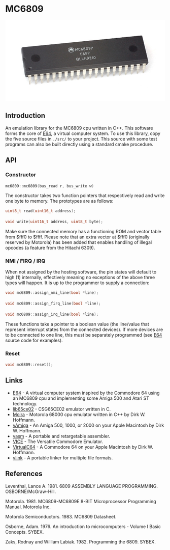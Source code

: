 # MC6809

![MC6809](./docs/MC6809P.jpg)

## Introduction

An emulation library for the MC6809 cpu written in C++. This software forms the core of [E64](https://github.com/elmerucr/E64), a virtual computer system. To use this library, copy the five source files in ```./src/``` to your project. This source with some test programs can also be built directly using a standard cmake procedure.

## API

### Constructor

```cpp
mc6809::mc6809(bus_read r, bus_write w)
```

The constructor takes two function pointers that respectively read and write one byte to memory. The prototypes are as follows:

```cpp
uint8_t read(uint16_t address);

void write(uint16_t address, uint8_t byte);
```

Make sure the connected memory has a functioning ROM and vector table from $fff0 to $ffff. Please note that an extra vector at $fff0 (originally reserved by Motorola) has been added that enables handling of illegal opcodes (a feature from the Hitachi 6309).

### NMI / FIRQ / IRQ

When not assigned by the hosting software, the pin states will default to high (1) internally, effectively meaning no exceptions of the above three types will happen. It is up to the programmer to supply a connection:

```cpp
void mc6809::assign_nmi_line(bool *line);

void mc6809::assign_firq_line(bool *line);

void mc6809::assign_irq_line(bool *line);
```

These functions take a pointer to a boolean value (the line/value that represent interrupt states from the connected devices). If more devices are to be connected to one line, this must be separately programmed (see [E64](https://github.com/elmerucr/E64) source code for examples).

### Reset

```cpp
void mc6809::reset();
```

## Links

* [E64](https://github.com/elmerucr/E64) - A virtual computer system inspired by the Commodore 64 using an MC6809 cpu and implementing some Amiga 500 and Atari ST technology.
* [lib65ce02](https://github.com/elmerucr/lib65ce02) - CSG65CE02 emulator written in C.
* [Moira](https://github.com/dirkwhoffmann/Moira) - Motorola 68000 cpu emulator written in C++ by Dirk W. Hoffmann.
* [vAmiga](https://dirkwhoffmann.github.io/vAmiga/) - An Amiga 500, 1000, or 2000 on your Apple Macintosh by Dirk W. Hoffmann.
* [vasm](http://sun.hasenbraten.de/vasm/) - A portable and retargetable assembler.
* [VICE](http://vice-emu.sourceforge.net) - The Versatile Commodore Emulator.
* [VirtualC64](https://dirkwhoffmann.github.io/virtualc64/) - A Commodore 64 on your Apple Macintosh by Dirk W. Hoffmann.
* [vlink](http://sun.hasenbraten.de/vlink/) - A portable linker for multiple file formats.

## References

Leventhal, Lance A. 1981. 6809 ASSEMBLY LANGUAGE PROGRAMMING. OSBORNE/McGraw-Hill.

Motorola. 1981. MC6809-MC6809E 8-BIT Microprocessor Programming Manual. Motorola Inc.

Motorola Semiconductors. 1983. MC6809 Datasheet.

Osborne, Adam. 1976. An introduction to microcomputers - Volume I Basic Concepts. SYBEX.

Zaks, Rodnay and William Labiak. 1982. Programming the 6809. SYBEX.
